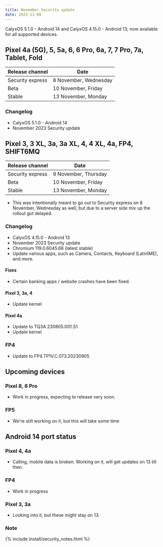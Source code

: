 ```yaml
---
title: November Security update
date: 2023-11-09
---
```


CalyxOS 5.1.0 - Android 14 and CalyxOS 4.15.0 - Android 13; now available for all supported devices.

## Pixel 4a (5G), 5, 5a, 6, 6 Pro, 6a, 7, 7 Pro, 7a, Tablet, Fold

| Release channel  | Date   |
| ---------------- | ------ |
| Security express | 8 November, Wednesday |
| Beta | 10 November, Friday |
| Stable | 13 November, Monday |

### Changelog
* CalyxOS 5.1.0 - Android 14
* November 2023 Security update

## Pixel 3, 3 XL, 3a, 3a XL, 4, 4 XL, 4a, FP4, SHIFT6MQ

| Release channel  | Date   |
| ---------------- | ------ |
| Security express | 9 November, Thursday |
| Beta | 10 November, Friday |
| Stable | 13 November, Monday |

* This was intentionally meant to go out to Security express on 8 November, Wednesday as well, but due to a server side mix up the rollout got delayed.

### Changelog
* CalyxOS 4.15.0 - Android 13
* November 2023 Security update
* Chromium 119.0.6045.66 (latest stable)
* Update various apps, such as Camera, Contacts, Keyboard (LatinIME), and more.

#### Fixes
* Certain banking apps / website crashes have been fixed.

#### Pixel 3, 3a, 4
* Update kernel

#### Pixel 4a
* Update to TQ3A.230805.001.S1
* Update kernel

### FP4
* Update to FP4.TP1V.C.073.20230905

## Upcoming devices
### Pixel 8, 8 Pro
* Work in progress, expecting to release very soon.

### FP5
* We're still working on it, but this will take some time

## Android 14 port status
### Pixel 4, 4a
* Calling, mobile data is broken. Working on it, will get updates on 13 till then.

### FP4
* Work in progress

### Pixel 3, 3a
* Looking into it, but these might stay on 13.

### Note

{% include install/security_notes.html %}
